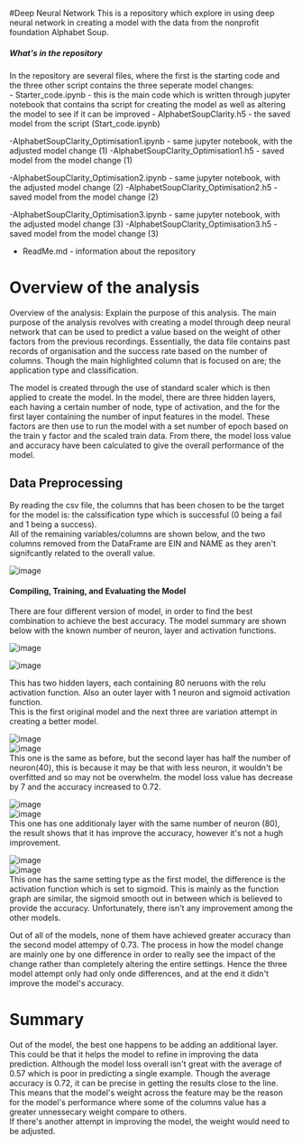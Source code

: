 #Deep Neural Network
This is a repository which explore in using deep neural network in creating a model with the data from the nonprofit foundation Alphabet Soup.
<h5>What's in the repository</h5>
In the repository are several files, where the first is the starting code and the three other script contains the three seperate model changes:<br/>
- Starter_code.ipynb - this is the main code which is written through jupyter notebook that contains tha script for creating the model as well as altering the model to see if it can be improved
- AlphabetSoupClarity.h5 - the saved model from the script (Start_code.ipynb)

-AlphabetSoupClarity_Optimisation1.ipynb - same jupyter notebook, with the adjusted model change (1)
-AlphabetSoupClarity_Optimisation1.h5 - saved model from the model change (1)

-AlphabetSoupClarity_Optimisation2.ipynb - same jupyter notebook, with the adjusted model change (2)
-AlphabetSoupClarity_Optimisation2.h5 - saved model from the model change (2)

-AlphabetSoupClarity_Optimisation3.ipynb - same jupyter notebook, with the adjusted model change (3)
-AlphabetSoupClarity_Optimisation3.h5 - saved model from the model change (3)

- ReadMe.md - information about the repository



<h1>Overview of the analysis</h1>
Overview of the analysis: Explain the purpose of this analysis.
The main purpose of the analysis revolves with creating a model through deep neural network that can be used to predict a value based on the weight of other factors from the previous recordings.
Essentially, the data file contains past records of organisation and the success rate based on the number of columns. Though the main highlighted column that is focused on are; the application type and classification.<br/>

The model is created through the use of standard scaler which is then applied to create the model. In the model, there are three hidden layers, each having a certain number of node, type of activation, and the for the 
first layer containing the number of input features in the model. These factors are then use to run the model with a set number of epoch based on the train y factor and the scaled train data. From there, the model loss value
and accuracy have been calculated to give the overall performance of the model.

<h2>Data Preprocessing</h2>
By reading the csv file, the columns that has been chosen to be the target for the model is: the calssification type which is successful (0 being a fail and 1 being a success).<br/>
All of the remaining variables/columns are shown below, and the two columns removed from the DataFrame are EIN and NAME as they aren't signifcantly related to the overall value.

![image](https://github.com/Nisloen/Assignment-21-Deep-Neural-Network/assets/134130254/4a1f1c8f-442d-4cd4-b368-cb84ea938fdc)

<h4>Compiling, Training, and Evaluating the Model</h4>
There are four different version of model, in order to find the best combination to achieve the best accuracy. The model summary are shown below with the known number of neuron, layer and activation functions.<br/>

![image](https://github.com/EricTran99/Assignment-21-Deep-Neural-Network/assets/134130254/cd6ef11c-b5b5-4b49-a60c-ce01bb637812) <br/>

![image](https://github.com/EricTran99/Assignment-21-Deep-Neural-Network/assets/134130254/b1b2195f-3910-4985-8650-5b34cef4ad08) <br/>

This has two hidden layers, each containing 80 neruons with the relu activation function. Also an outer layer with 1 neuron and sigmoid activation function.<br/>
This is the first original model and the next three are variation attempt in creating a better model.<br/>

![image](https://github.com/Nisloen/Assignment-21-Deep-Neural-Network/assets/134130254/f7b16d1f-c2fe-47de-8747-07e9fffe0687)<br/>
![image](https://github.com/Nisloen/Assignment-21-Deep-Neural-Network/assets/134130254/256d4436-9661-4d13-abbc-42090b1ceb09)<br/>
This one is the same as before, but the second layer has half the number of neuron(40), this is because it may be that with less neuron, it wouldn't be overfitted and so may not be overwhelm. the model loss value has
decrease by 7 and the accuracy increased to 0.72.<br/>

![image](https://github.com/Nisloen/Assignment-21-Deep-Neural-Network/assets/134130254/332449b8-a030-4f00-8309-69d9ac595a7e)<br/>
![image](https://github.com/Nisloen/Assignment-21-Deep-Neural-Network/assets/134130254/45d2ea47-9517-48a1-8539-7db817b4f32d)<br/>
This one has one additionaly layer with the same number of neuron (80), the result shows that it has improve the accuracy, however it's not a hugh improvement.

![image](https://github.com/Nisloen/Assignment-21-Deep-Neural-Network/assets/134130254/7b96965f-3cde-44ab-af9a-641716e41adf)<br/>
![image](https://github.com/Nisloen/Assignment-21-Deep-Neural-Network/assets/134130254/6d76988f-046b-4511-a8e0-140e908277ab)<br/>
This one has the same setting type as the first model, the difference is the activation function which is set to sigmoid. This is mainly as the function graph are similar, the sigmoid smooth out in between which is believed
to provide the accuracy. Unfortunately, there isn't any improvement among the other models.<br/>


Out of all of the models, none of them have achieved greater accuracy than the second model attempy of 0.73. The process in how the model change are mainly one by one difference in order to really see the impact of the change
rather than completely altering the entire settings. Hence the three model attempt only had only onde differences, and at the end it didn't improve the model's accuracy. <br/>


# Summary
Out of the model, the best one happens to be adding an additional layer. This could be that it helps the model to refine in improving the data prediction. Although the model loss overall isn't great with the average of 0.57 which is
poor in predicting a single example. Though the average accuracy is 0.72, it can be precise in getting the results close to the line. This means that the model's weight across the feature may be the reason for the model's performance where
some of the columns value has a greater unnessecary weight compare to others.<br/>
If there's another attempt in improving the model, the weight would need to be adjusted.
